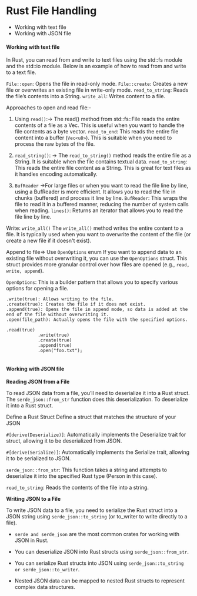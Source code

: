 # Rust File Handling

- Working with text file
- Working with JSON file

#### Working with text file
In Rust, you can read from and write to text files using the std::fs module and the std::io module. Below is an example of how to read from and write to a text file.

```File::open```: Opens the file in read-only mode.
```File::create```: Creates a new file or overwrites an existing file in write-only mode.
```read_to_string```: Reads the file’s contents into a String.
```write_all```: Writes content to a file.

Approaches to open and read file:-
1. Using ```read()```:-> The read() method from std::fs::File reads the entire contents of a file as a Vec<u8>. This is useful when you want to handle the file contents as a byte vector.
    ```read_to_end```: This reads the entire file content into a buffer (```Vec<u8>```). This is suitable when you need to process the raw bytes of the file.
2. ```read_string()```: -> The ```read_to_string()``` method reads the entire file as a String. It is suitable when the file contains textual data.
    ```read_to_string```: This reads the entire file content as a String. This is great for text files as it handles encoding automatically.

3. ```BufReader``` ->For large files or when you want to read the file line by line, using a BufReader is more efficient. It allows you to read the file in chunks (buffered) and process it line by line.
```BufReader```: This wraps the file to read it in a buffered manner, reducing the number of system calls when reading.
```lines()```: Returns an iterator that allows you to read the file line by line.


Write:
```write_all()```
The ```write_all()``` method writes the entire content to a file. It is typically used when you want to overwrite the content of the file (or create a new file if it doesn't exist).

Append to file=>
Use ```OpenOptions``` enum
If you want to append data to an existing file without overwriting it, you can use the ```OpenOptions``` struct. This struct provides more granular control over how files are opened (e.g., ```read, write, append```).

```OpenOptions```: This is a builder pattern that allows you to specify various options for opening a file.
```
.write(true): Allows writing to the file.
.create(true): Creates the file if it does not exist.
.append(true): Opens the file in append mode, so data is added at the end of the file without overwriting it.
.open(file_path): Actually opens the file with the specified options.

.read(true)
            .write(true)
            .create(true)
            .append(true)
            .open("foo.txt");


```
#### Working with JSON file

**Reading JSON from a File**

To read JSON data from a file, you’ll need to deserialize it into a Rust struct. The ```serde_json::from_str``` function does this deserialization.
To deserialize it into a Rust struct.

Define a Rust Struct
Define a struct that matches the structure of your JSON

```#[derive(Deserialize)]```: Automatically implements the Deserialize trait for struct, allowing it to be deserialized from JSON.

```#[derive(Serialize)]```: Automatically implements the Serialize trait, allowing it to be serialized to JSON.

```serde_json::from_str```: This function takes a string and attempts to deserialize it into the specified Rust type (Person in this case).

```read_to_string```: Reads the contents of the file into a string.

**Writing JSON to a File**

To write JSON data to a file, you need to serialize the Rust struct into a JSON string using ```serde_json::to_string``` (or to_writer to write directly to a file).


- ```serde and serde_json``` are the most common crates for working with JSON in Rust.

- You can deserialize JSON into Rust structs using ```serde_json::from_str```.
- You can serialize Rust structs into JSON using ```serde_json::to_string or serde_json::to_writer```.
- Nested JSON data can be mapped to nested Rust structs to represent complex data structures.
